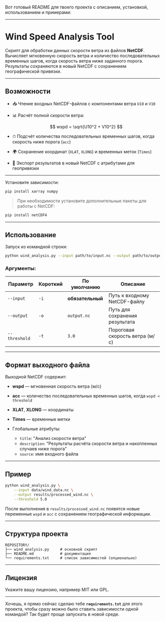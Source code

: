 Вот готовый README для твоего проекта с описанием, установкой, использованием и примерами:

---

# Wind Speed Analysis Tool

Скрипт для обработки данных скорости ветра из файлов **NetCDF**.
Вычисляет мгновенную скорость ветра и количество последовательных временных шагов, когда скорость ветра ниже заданного порога.
Результаты сохраняются в новый NetCDF с сохранением географической привязки.

---

## Возможности

* 📥 Чтение входных NetCDF-файлов с компонентами ветра `U10` и `V10`
* 📊 Расчёт полной скорости ветра:

  $$
  wspd = \sqrt{U10^2 + V10^2}
  $$
* ⏱ Подсчёт количества последовательных временных шагов, когда скорость ниже порога (`acc`)
* 🌍 Сохранение координат (`XLAT`, `XLONG`) и временных меток (`Times`)
* 💾 Экспорт результатов в новый NetCDF с атрибутами для геопривязки

---


Установите зависимости:

```bash
pip install xarray numpy
```

> При необходимости установите дополнительные пакеты для работы с NetCDF:

```bash
pip install netCDF4
```

---

## Использование

Запуск из командной строки:

```bash
python wind_analysis.py --input path/to/input.nc --output path/to/output.nc --threshold 3.0
```

### Аргументы:

| Параметр      | Короткий | По умолчанию     | Описание                       |
| ------------- | -------- | ---------------- | ------------------------------ |
| `--input`     | `-i`     | **обязательный** | Путь к входному NetCDF-файлу   |
| `--output`    | `-o`     | `output.nc`      | Путь для сохранения результата |
| `--threshold` | `-t`     | `3.0`            | Пороговая скорость ветра (м/с) |

---

## Формат выходного файла

Выходной NetCDF содержит:

* **wspd** — мгновенная скорость ветра (м/с)
* **acc** — количество последовательных временных шагов, когда `wspd < threshold`
* **XLAT**, **XLONG** — координаты
* **Times** — временные метки
* Глобальные атрибуты:

  * `title`: "Анализ скорости ветра"
  * `description`: "Результаты расчёта скорости ветра и накопленных случаев ниже порога"
  * `source`: имя входного файла

---

## Пример

```bash
python wind_analysis.py \
    --input data/wind_data.nc \
    --output results/processed_wind.nc \
    --threshold 5.0
```

После выполнения в `results/processed_wind.nc` появятся новые переменные `wspd` и `acc` с сохранением географической информации.

---

## Структура проекта

```
REPOSITORY/
├── wind_analysis.py     # основной скрипт
├── README.md            # документация
└── requirements.txt     # список зависимостей (опционально)
```

---

## Лицензия

Укажите вашу лицензию, например MIT или GPL.

---

Хочешь, я прямо сейчас сделаю тебе **`requirements.txt`** для этого проекта, чтобы сразу можно было ставить зависимости одной командой?
Так будет проще запускать в новой среде.
